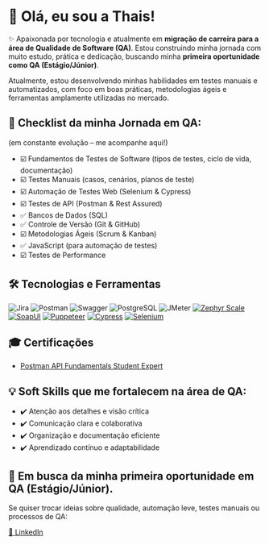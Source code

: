 # 💜 Olá, eu sou a Thais!

✨ Apaixonada por tecnologia e atualmente em **migração de carreira para a área de Qualidade de Software (QA)**.
Estou construindo minha jornada com muito estudo, prática e dedicação, buscando minha **primeira oportunidade como QA (Estágio/Júnior)**.

Atualmente, estou desenvolvendo minhas habilidades em testes manuais e automatizados, com foco em boas práticas, metodologias ágeis e ferramentas amplamente utilizadas no mercado.


## 📌 Checklist da minha Jornada em QA:

(em constante evolução – me acompanhe aqui!)

- ☑️ Fundamentos de Testes de Software (tipos de testes, ciclo de vida, documentação)
- ☑️ Testes Manuais (casos, cenários, planos de teste)
- ☑️ Automação de Testes Web (Selenium & Cypress)
- ☑️ Testes de API (Postman & Rest Assured)
- ✅ Bancos de Dados (SQL)
- ✅ Controle de Versão (Git & GitHub)
- ☑️ Metodologias Ágeis (Scrum & Kanban)
- ✅ JavaScript (para automação de testes)
- ☑️ Testes de Performance

## 🛠️ Tecnologias e Ferramentas 

![Jira](https://img.shields.io/badge/-Jira-0052CC?style=flat&logo=jira&logoColor=white)
![Postman](https://img.shields.io/badge/-Postman-FF6C37?style=flat&logo=postman&logoColor=white)
![Swagger](https://img.shields.io/badge/-Swagger-85EA2D?style=flat&logo=swagger&logoColor=black)
![PostgreSQL](https://img.shields.io/badge/-PostgreSQL-336791?style=flat&logo=postgresql&logoColor=white)
![JMeter](https://img.shields.io/badge/-JMeter-D22128?style=flat&logo=apachejmeter&logoColor=white)
[![Zephyr Scale](https://img.shields.io/badge/Zephyr%20Scale-172B4D?style=flat&logo=atlassian&logoColor=white)](https://www.smartbear.com/product/zephyr-scale/overview/)
[![SoapUI](https://img.shields.io/badge/SoapUI-6CB33F?style=flat&logo=soapui&logoColor=white)](https://www.soapui.org/)
[![Puppeteer](https://img.shields.io/badge/Puppeteer-40B5A4?style=flat&logo=puppeteer&logoColor=white)](https://pptr.dev/)
[![Cypress](https://img.shields.io/badge/Cypress-17202C?style=flat&logo=cypress&logoColor=white)](https://www.cypress.io/)
[![Selenium](https://img.shields.io/badge/Selenium-43B02A?style=flat&logo=selenium&logoColor=white)](https://www.selenium.dev/)

## 🎓 Certificações

- [Postman API Fundamentals Student Expert](https://badgr.com/public/assertions/pFwqn2pRQJSA7_foNk4vgw?identity__email=thais.dfmoreira%40gmail.com)

## 💡 Soft Skills que me fortalecem na área de QA:

- ✔️ Atenção aos detalhes e visão crítica
- ✔️ Comunicação clara e colaborativa
- ✔️ Organização e documentação eficiente
- ✔️ Aprendizado contínuo e adaptabilidade

## 🤝 Em busca da minha primeira oportunidade em QA (Estágio/Júnior).

Se quiser trocar ideias sobre qualidade, automação leve, testes manuais ou processos de QA:  

[🎀 LinkedIn](https://www.linkedin.com/in/thais-moreira/)

